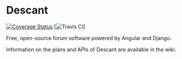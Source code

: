 # Descant
[![Coverage Status](https://coveralls.io/repos/Aurora0000/descant/badge.svg)](https://coveralls.io/r/Aurora0000/descant) [![Travis CI](https://travis-ci.org/Aurora0000/descant.svg?branch=backend)]


Free, open-source forum software powered by Angular and Django.

Information on the plans and APIs of Descant are available in the wiki.
